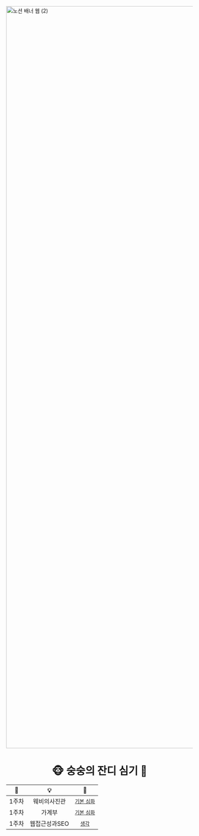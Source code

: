 <img width="2000" alt="노션 배너 웹 (2)" src="https://github.com/DO-SOPT-WEB/SeungheeCho/assets/97084864/479afd99-fa8c-408b-8a71-740cbf9b8843">

<div align="center">
<h1>🐵 숭숭의 잔디 심기 🌱</h1>


|📅|💡|🔗|
|:---:|:---:|:---:|
|1주차|웨비의사진관|[`기본` `심화`](https://github.com/DO-SOPT-WEB/SeungHeeCho/pull/1)|
|1주차|가계부|[`기본` `심화`](https://github.com/DO-SOPT-WEB/SeungHeeCho/pull/2)|
|1주차|웹접근성과SEO|[`생각`](https://github.com/DO-SOPT-WEB/SeungHeeCho/pull/3)|
